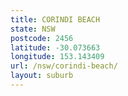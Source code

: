 ```yaml
---
title: CORINDI BEACH
state: NSW
postcode: 2456
latitude: -30.073663
longitude: 153.143409
url: /nsw/corindi-beach/
layout: suburb
---
```

